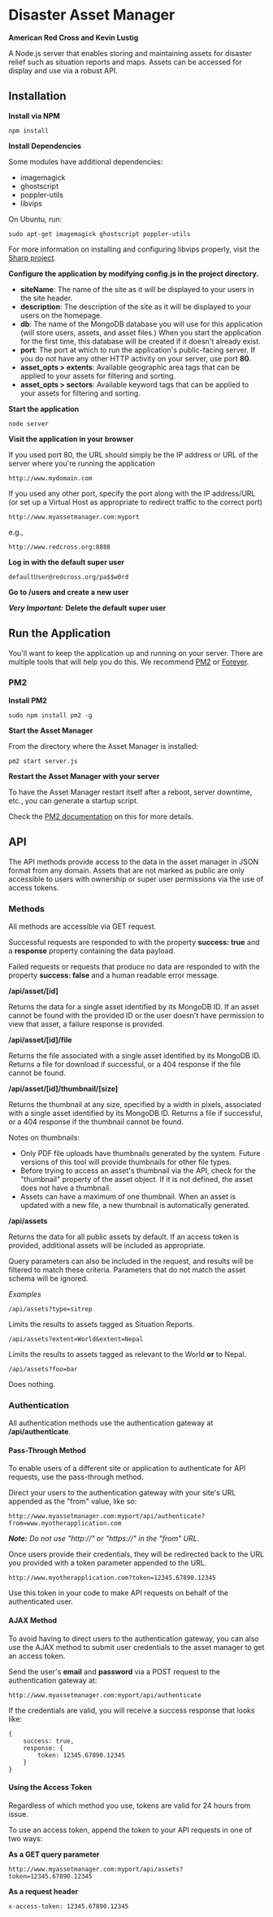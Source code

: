 # Disaster Asset Manager

**American Red Cross and Kevin Lustig**

A Node.js server that enables storing and maintaining assets for disaster relief such as situation reports and maps. Assets can be accessed for display and use via a robust API.

## Installation

**Install via NPM**

```console
npm install
```

**Install Dependencies**

Some modules have additional dependencies:

* imagemagick
* ghostscript
* poppler-utils
* libvips

On Ubuntu, run:

```console
sudo apt-get imagemagick ghostscript poppler-utils
```

For more information on installing and configuring libvips properly, visit the [Sharp project](http://sharp.dimens.io/en/stable/install/).

**Configure the application by modifying config.js in the project directory.**

* **siteName**: The name of the site as it will be displayed to your users in the site header.
* **description**: The description of the site as it will be displayed to your users on the homepage.
* **db**: The name of the MongoDB database you will use for this application (will store users, assets, and asset files.) When you start the application for the first time, this database will be created if it doesn't already exist.
* **port**: The port at which to run the application's public-facing server. If you do not have any other HTTP activity on your server, use port **80**. 
* **asset_opts > extents**: Available geographic area tags that can be applied to your assets for filtering and sorting. 
* **asset_opts > sectors**: Available keyword tags that can be applied to your assets for filtering and sorting.

**Start the application**

```console
node server
```

**Visit the application in your browser**

If you used port 80, the URL should simply be the IP address or URL of the server where you're running the application

```console
http://www.mydomain.com
```

If you used any other port, specify the port along with the IP address/URL (or set up a Virtual Host as appropriate to redirect traffic to the correct port)

```console
http://www.myassetmanager.com:myport
```

e.g.,

```console
http://www.redcross.org:8888
```

**Log in with the default super user**

```console
defaultUser@redcross.org/pa$$w0rd
```

**Go to /users and create a new user**

***Very Important:*** **Delete the default super user**

## Run the Application

You'll want to keep the application up and running on your server. There are multiple tools that will help you do this. We recommend [PM2](https://github.com/Unitech/pm2) or [Forever](https://github.com/foreverjs/forever).

### PM2

**Install PM2**

```console
sudo npm install pm2 -g
```

**Start the Asset Manager**

From the directory where the Asset Manager is installed:

```console
pm2 start server.js
```

**Restart the Asset Manager with your server**

To have the Asset Manager restart itself after a reboot, server downtime, etc., you can generate a startup script. 

Check the [PM2 documentation](https://github.com/Unitech/pm2#startup-script-generation) on this for more details.

## API

The API methods provide access to the data in the asset manager in JSON format from any domain. Assets that are not marked as public are only accessible to users with ownership or super user permissions via the use of access tokens.

### Methods

All methods are accessible via GET request. 

Successful requests are responded to with the property **success: true** and a **response** property containing the data payload.

Failed requests or requests that produce no data are responded to with the property **success: false** and a human readable error message. 

**/api/asset/[id]**

Returns the data for a single asset identified by its MongoDB ID. If an asset cannot be found with the provided ID or the user doesn't have permission to view that asset, a failure response is provided.

**/api/asset/[id]/file**

Returns the file associated with a single asset identified by its MongoDB ID. Returns a file for download if successful, or a 404 response if the file cannot be found. 

**/api/asset/[id]/thumbnail/[size]**

Returns the thumbnail at any size, specified by a width in pixels, associated with a single asset identified by its MongoDB ID. Returns a file if successful, or a 404 response if the thumbnail cannot be found. 

Notes on thumbnails:

* Only PDF file uploads have thumbnails generated by the system. Future versions of this tool will provide thumbnails for other file types.
* Before trying to access an asset's thumbnail via the API, check for the "thumbnail" property of the asset object. If it is not defined, the asset does not have a thumbnail.
* Assets can have a maximum of one thumbnail. When an asset is updated with a new file, a new thumbnail is automatically generated.

**/api/assets**

Returns the data for all public assets by default. If an access token is provided, additional assets will be included as appropriate. 

Query parameters can also be included in the request, and results will be filtered to match these criteria. Parameters that do not match the asset schema will be ignored.

*Examples* 

```console
/api/assets?type=sitrep 
```

Limits the results to assets tagged as Situation Reports. 

```console
/api/assets?extent=World&extent=Nepal 
```

Limits the results to assets tagged as relevant to the World **or** to Nepal. 

```console
/api/assets?foo=bar 
```

Does nothing.

### Authentication

All authentication methods use the authentication gateway at **/api/authenticate**.

#### Pass-Through Method

To enable users of a different site or application to authenticate for API requests, use the pass-through method. 

Direct your users to the authentication gateway with your site's URL appended as the "from" value, like so:

```console
http://www.myassetmanager.com:myport/api/authenticate?from=www.myotherapplication.com
```

***Note:*** *Do not use "http://" or "https://" in the "from" URL.*

Once users provide their credentials, they will be redirected back to the URL you provided with a token parameter appended to the URL. 

```console
http://www.myotherapplication.com?token=12345.67890.12345
```

Use this token in your code to make API requests on behalf of the authenticated user.

#### AJAX Method

To avoid having to direct users to the authentication gateway, you can also use the AJAX method to submit user credentials to the asset manager to get an access token. 

Send the user's **email** and **password** via a POST request to the authentication gateway at:

```console
http://www.myassetmanager.com:myport/api/authenticate
```

If the credentials are valid, you will receive a success response that looks like:

```console
{
	success: true,
	response: {
		token: 12345.67890.12345
	}
}
```

#### Using the Access Token

Regardless of which method you use, tokens are valid for 24 hours from issue. 

To use an access token, append the token to your API requests in one of two ways:

**As a GET query parameter**

```console
http://www.myassetmanager.com:myport/api/assets?token=12345.67890.12345
```

**As a request header**

```console
x-access-token: 12345.67890.12345
```
